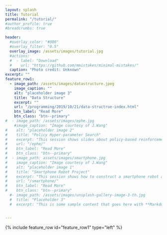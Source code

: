 ```yaml
---
layout: splash
title: Tutorial
permalink: "/tutorial/"
#author_profile: true
#breadcrumbs: true

header:
  #overlay_color: "#000"
  #overlay_filter: "0.5"
  overlay_image: /assets/images/tutorial.jpg
  #actions:
  #  - label: "Download"
  #    url: "https://github.com/mmistakes/minimal-mistakes/"
  caption: "Photo credit: Unknown"
excerpt: ""
feature_row1:
  - image_path: /assets/images/datastructure.jpeg
    image_caption: ""
    alt: "placeholder image 3"
    title: "Data Structure"
    excerpt: ""
    url: "/programming/2019/10/21/data-structrue-index.html"
    btn_label: "Read More"
    btn_class: "btn--primary"
#  - image_path: /assets/images/ephe.jpg
    #image_caption: "Image courtesy of J.Wang"
#    alt: "placeholder image 2"
#    title: "Policy Hyper-parameter Search"
#    excerpt: "This session shows slides about policy-based reinforcement learning, including classic REINFORCE, PGPE, our propsed EPHE with K-elite, EPHE with adaptive baseline, EPHE with CMAES weighting, EPHE with REPS weighting methods, etc."
#    url: "/ephe/"
#    btn_label: "Read More"
#    btn_class: "btn--primary"
#  - image_path: assets/images/smartphone.jpg
#    image_caption: "Image courtesy of J.Wang"
#    alt: "placeholder image 1"
#    title: "Smartphone Robot Project"
#    excerpt: "This session shows how to construct a smartphone robot and achieve behaviors like standing-up, balancing, approaching, foraging and mating."
#    url: "/smartphone/"
#    btn_label: "Read More"
#    btn_class: "btn--primary"
  #- image_path: /assets/images/unsplash-gallery-image-3-th.jpg
  #  title: "Placeholder 3"
  #  excerpt: "This is some sample content that goes here with **Markdown** formatting."


---
```


{% include feature_row id="feature_row1" type="left" %}
